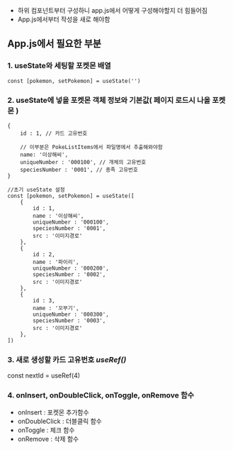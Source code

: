 -  하위 컴포넌트부터 구성하니 app.js에서 어떻게 구성해야할지 더 힘들어짐
-  App.js에서부터 작성을 새로 해야함

## App.js에서 필요한 부분

### 1. useState와 세팅할 포켓몬 배열

```
const [pokemon, setPokemon] = useState('')
```

### 2. useState에 넣을 포켓몬 객체 정보와 기본값( 페이지 로드시 나올 포켓몬 )

```
{
    id : 1, // 카드 고유번호

    // 이부분은 PokeListItems에서 파일명에서 추출해와야함
    name: '이상해씨',
    uniqueNumber : '000100', // 개체의 고유번호
    speciesNumber : '0001', // 종족 고유번호
}
```

```
//초기 useState 설정
const [pokemon, setPokemon] = useState([
    {
        id : 1,
        name : '이상해씨',
        uniqueNumber : '000100',
        speciesNumber : '0001',
        src : '이미지경로'
    },
    {
        id : 2,
        name : '파이리',
        uniqueNumber : '000200',
        speciesNumber : '0002',
        src : '이미지경로'
    },
    {
        id : 3,
        name : '꼬부기',
        uniqueNumber : '000300',
        speciesNumber : '0003',
        src : '이미지경로'
    },
])
```

### 3. 새로 생성할 카드 고유번호 _useRef()_

const nextId = useRef(4)

### 4. onInsert, onDoubleClick, onToggle, onRemove 함수

- onInsert : 포켓몬 추가함수
- onDoubleClick : 더블클릭 함수
- onToggle : 체크 함수
- onRemove : 삭제 함수


